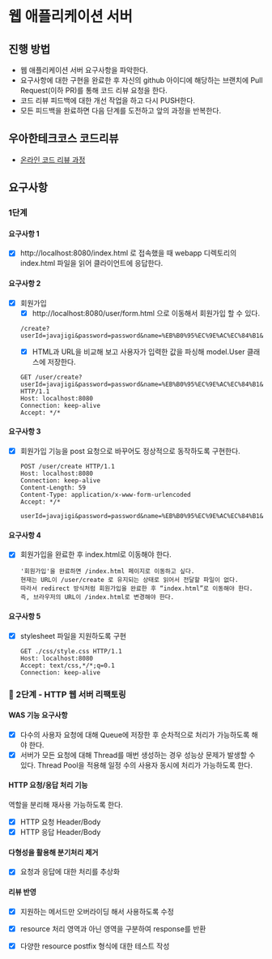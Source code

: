 # 웹 애플리케이션 서버
## 진행 방법
* 웹 애플리케이션 서버 요구사항을 파악한다.
* 요구사항에 대한 구현을 완료한 후 자신의 github 아이디에 해당하는 브랜치에 Pull Request(이하 PR)를 통해 코드 리뷰 요청을 한다.
* 코드 리뷰 피드백에 대한 개선 작업을 하고 다시 PUSH한다.
* 모든 피드백을 완료하면 다음 단계를 도전하고 앞의 과정을 반복한다.

## 우아한테크코스 코드리뷰
* [온라인 코드 리뷰 과정](https://github.com/woowacourse/woowacourse-docs/blob/master/maincourse/README.md)

## 요구사항

### 1단계

#### 요구사항 1
 - [x] http://localhost:8080/index.html 로 접속했을 때 webapp 디렉토리의 index.html 파일을 읽어 클라이언트에 응답한다.
 
#### 요구사항 2
 - [x] 회원가입
    - [x] http://localhost:8080/user/form.html 으로 이동해서 회원가입 할 수 있다.
   ```
   /create?userId=javajigi&password=password&name=%EB%B0%95%EC%9E%AC%EC%84%B1&email=javajigi%40slipp.net
   ```
    - [x] HTML과 URL을 비교해 보고 사용자가 입력한 값을 파싱해 model.User 클래스에 저장한다.
   ```
   GET /user/create?userId=javajigi&password=password&name=%EB%B0%95%EC%9E%AC%EC%84%B1&email=javajigi%40slipp.net HTTP/1.1
   Host: localhost:8080
   Connection: keep-alive
   Accept: */*
   ```
#### 요구사항 3
 - [x] 회원가입 기능을 post 요청으로 바꾸어도 정상적으로 동작하도록 구현한다.
   ```
   POST /user/create HTTP/1.1
   Host: localhost:8080
   Connection: keep-alive
   Content-Length: 59
   Content-Type: application/x-www-form-urlencoded
   Accept: */*

   userId=javajigi&password=password&name=%EB%B0%95%EC%9E%AC%EC%84%B1&email=javajigi%40slipp.net
   ```
   
#### 요구사항 4
 - [x] 회원가입을 완료한 후 index.html로 이동해야 한다.
   ```
   '회원가입'을 완료하면 /index.html 페이지로 이동하고 싶다.
   현재는 URL이 /user/create 로 유지되는 상태로 읽어서 전달할 파일이 없다.
   따라서 redirect 방식처럼 회원가입을 완료한 후 “index.html”로 이동해야 한다.
   즉, 브라우저의 URL이 /index.html로 변경해야 한다.
   ```

#### 요구사항 5
 - [x] stylesheet 파일을 지원하도록 구현
   ```
   GET ./css/style.css HTTP/1.1
   Host: localhost:8080
   Accept: text/css,*/*;q=0.1
   Connection: keep-alive
   ```
   
### 🚀 2단계 - HTTP 웹 서버 리팩토링

#### WAS 기능 요구사항
- [x] 다수의 사용자 요청에 대해 Queue에 저장한 후 순차적으로 처리가 가능하도록 해야 한다.
- [x] 서버가 모든 요청에 대해 Thread를 매번 생성하는 경우 성능상 문제가 발생할 수 있다. 
Thread Pool을 적용해 일정 수의 사용자 동시에 처리가 가능하도록 한다.

#### HTTP 요청/응답 처리 기능
역할을 분리해 재사용 가능하도록 한다.
- [x] HTTP 요청 Header/Body 
- [x] HTTP 응답 Header/Body

#### 다형성을 활용해 분기처리 제거
- [x] 요청과 응답에 대한 처리를 추상화 

#### 리뷰 반영
- [x] 지원하는 메서드만 오버라이딩 해서 사용하도록 수정
- [x] resource 처리 영역과 아닌 영역을 구분하여 response를 반환
- [x] 다양한 resource postfix 형식에 대한 테스트 작성
      
